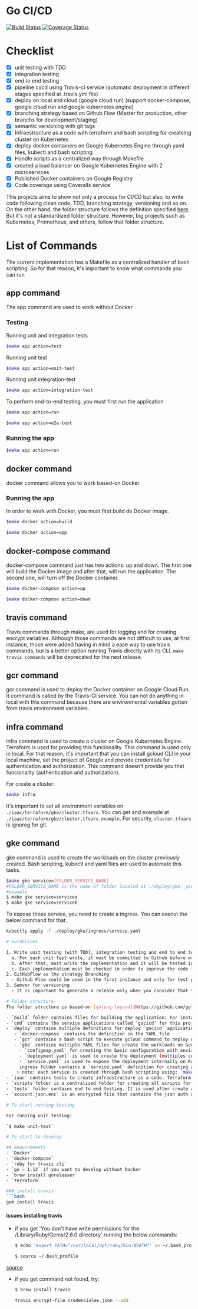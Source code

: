 # Go CI/CD

[![Build Status](https://travis-ci.org/davidenq/go-cicd.svg?branch=master)](https://travis-ci.org/davidenq/go-cicd)
[![Coverage Status](https://coveralls.io/repos/github/davidenq/go-cicd/badge.svg?branch=master)](https://coveralls.io/github/davidenq/go-cicd?branch=master)


# Checklist
- [x] unit testing with TDD
- [x] integration testing
- [x] end to end testing
- [x] pipeline ci/cd using Travis-ci service (automatic deployment in different stages specified at .travis.yml file)
- [x] deploy on local and cloud (google cloud run) (support docker-compose, google cloud run and google kubernetes engine)
- [x] branching strategy based on Github Flow (Master for production, other branchs for development/staging)
- [x] semantic versioning with git tags
- [x] Infraestructure as a code with terraform and bash scripting for createing cluster on Kubernetes
- [x] deploy docker containers on Google Kubernetes Engine through yaml files, kubectl and bash scripting
- [x] Handle scripts as a centralized way through Makefile
- [x] created a load balancer on Google Kubernetes Engine with 2 microservices
- [x] Published Docker containers on Google Registry
- [x] Code coverage using Coveralls service

This projects aims to show not only a process for CI/CD but also, to write code following clean code, TDD, branching strategy, versioning and so on.
On the other hand, the folder structure follows the definition specified [here](https://github.com/golang-standards/project-layout). But it's not a standardized folder structure. However, big projects such as Kubernetes, Prometheus, and others, follow that folder structure.

# List of Commands
The current implementation has a Makefile as a centralized handler of bash scripting. So for that reason, it's important to know what commands you can run

## app command
The app command are used to work without Docker
### Testing 
Running unit and integration tests
```bash
$make app action=test
```
Running unit test
```bash
$make app action=unit-test
```

Running unit integration-test
```bash
$make app action=integration-test
```

To perform end-to-end testing, you must first run the application
```bash
$make app action=run
```
```bash
$make app action=e2e-test
```
###  Running the app

```bash
$make app action=run
```

## docker command

docker command allows you to work based-on Docker.

### Running the app

In order to work with Docker, you must first build de Docker image.
```bash
$make docker action=build
```
```bash
$make docker action=app
```

## docker-compose command

docker-compose command just has two actions: up and down. The first one will build the Docker image and after that, will  run the application. The second one, will turn off the Docker container.
```bash
$make docker-compose action=up
```
```bash
$make docker-compose action=down
```

## travis command
Travis commands through make, are used for logging and for creating encrypt variables. Although those commands are not difficult to use, at first instance, those were added having in mind a ease way to use travis commands, but is a better option running Travis directly with its CLI. `make travis commands` will be deprecated for the next release.

## gcr command
gcr command is used to deploy the Docker container on Google Cloud Run. It command is called by the Travis-CI service. You can not do anything in local with this command because there are environmental variables gotten from travis environment variables.

## infra command

infra command is used to create a cluster on Google Kubernetes Engine. Terraform is used for providing this funcionality. This command is used only in local. For that reason, it's important that you can install gcloud CLI in your local machine, set the project of Google and provide credentials for authentication and authorization. This command doesn't provide you that funcionality (authentication and authorization).

For create a cluster:
```bash
$make infra
```
It's important to set all environment variables  on `./iaac/terraform/gke/cluster.tfvars`. You can get and example at `./iaac/terraform/gke/cluster.tfvars.example`.
For security, `cluster.tfvars` is ignoreg for git.

## gke command
gke command is used to create the workloads on the cluster previously created. Bash scripting, kubectl and yaml files are used to automate this tasks.

```bash
$make gke service=[FOLDER_SERVICE_NAME]
#FOLDER_SERVICE_NAME is the name of folder localed at ./deploy/gke, you have two options servicea or serviceb
#example
$ make gke service=servicea
$ make gke service=serviceb
```
To expose those service, you need to create a ingress. You can execut the below command for that:

```bash
kubectly apply -f ./deploy/gke/ingress/service.yaml

# Guidelines

1. Write unit testing (with TDD), integration testing and end to end testing
  a. For each unit test wrote, it must be committed to Github before writing the implementation.
  b. After that, must write the implementation and it will be tested in order to check whether it passed or not. When it has passed, the implementation must be committed to Github.
  c. Each implementation must be checked in order to improve the code following clean code and best development practices. After that, the new refactor must be committed to Github.
2. GitHubFlow as the strategy Branching
  - Github Flow could be used in the first instance and only for test purposes in order to understand in a better way this strategy branching.
3. Semver for versioning
  - It is important to generate a release only when you consider that the implementation could be completed to be tested.

# Folder structure
The folder structure is based-on [golang-layoud](https://github.com/golang-standards/project-layout). This is not an official folder structure, but it is based-on the biggest projects such as Kubernetes.

- `build` folder contains files for building the application: For instance, as a binary, inside in a Docker Container an so on. Currently, Dockerfile is supported to build the server application on Docker.
- `cmd` contains the service applications called `gocicd` for this project. `gocicd` internally has a similarly folder structure of the clean architecture folder modularization but it not be implemented any pattern.
- `deploy` contains multiple definitions for deploy `gocicd` application not only in local with docker-compose, but also on cloud using Google Cloud Run and Google Kubernetes Engine.
   - `docker-compose` contains the definition in the YAML file
   - `gcr` contains a bash script to execute gcloud command to deploy on Google Cloud Run
   - `gke` contains multiple YAML files for create the workloads on Google Kubernetes Engine. There are 3 folders that contain:
     - `configmap.yaml` for creating the basic configuration with environment variables needed for the deployment.
     - `deployment.yaml` is used to create the deployment (multiples containers) for the `gocicd` application.
     - `service.yaml` is used to expose the deployment internally on Kubernetes
     ingress folder contains a `service.yaml` definition for creating a unique load balancer as a entrypoint for `servicea` and `serviceb` deployments
    > note: each service is created through bash scripting using: `make gke service=[SERVICE_NAME]`
- `iaac` contains tools to create infraestructure as a code. Terraform is used to create the cluster on Google Kubernetes Engine.
- `scripts`folder is a centralized folder for creating all scripts for creating deployments, builds, iaacs, and so on.
- `tests` folder contains end to end testing. It is used after create a deployment on Google Cloud Run in order to test the whole application.
- `account.json.enc` is an encrypted file that contains the json auth account to login into Google. Just travis can be decrypt this file in the process of CI/CD.

# To start running testing

For running unit testing:

`$ make unit-test`

# To start to develop

## Requirements
- `Docker`
- `docker-compose`
- `ruby for travis cli`
- `go > 1.12` if you want to develop without Docker
- `brew install goreleaser`
- `terraform`

### install travis
```bash
gem install travis
```

#### issues installing travis
- if you get  'You don't have write permissions for the /Library/Ruby/Gems/2.6.0 directory' running the below commands:
  ```bash
  $ echo 'export PATH="/usr/local/opt/ruby/bin:$PATH"' >> ~/.bash_profile
  ```

  ```bash
  $ source ~/.bash_profile
  ```
[source](https://stackoverflow.com/questions/51126403/you-dont-have-write-permissions-for-the-library-ruby-gems-2-3-0-directory-ma?rq=1)

- if you get command not found, try:
  ```bash
  $ brew install travis
  ```


  ```bash
  travis encrypt-file credenciales.json --add
  ```